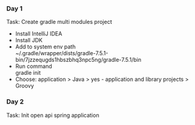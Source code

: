 ### Day 1  

Task: Create gradle multi modules project
- Install IntelliJ IDEA
- Install JDK
- Add to system env path  
~/.gradle/wrapper/dists/gradle-7.5.1-bin/7jzzequgds1hbszbhq3npc5ng/gradle-7.5.1/bin  
- Run command  
gradle init
- Choose: application > Java > yes - application and library projects > Groovy

### Day 2

Task: Init open api spring application

